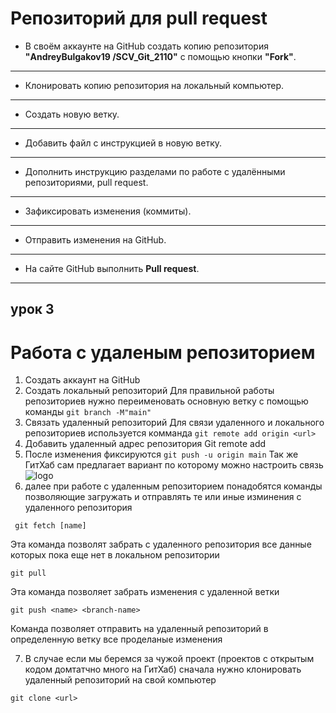# Репозиторий для **pull request**
* В своём аккаунте на GitHub создать копию репозитория **"AndreyBulgakov19
/SCV_Git_2110"** с помощью кнопки **"Fork"**.
---
* Клонировать копию репозитория на локальный компьютер.
---
* Создать новую ветку.
---
* Добавить файл с инструкцией в новую ветку.
---
* Дополнить инструкцию разделами по работе с удалёнными репозиториями, pull request.
---
* Зафиксировать изменения (коммиты).
---
* Отправить изменения на GitHub.
---
* На сайте GitHub выполнить **Pull request**.
---

## урок 3
# Работа с удаленым репозиторием 
1. Создать аккаунт на GitHub
2. Создать локальный репозиторий 
Для правильной работы репозиториев нужно переименовать основную ветку <master> с помощью команды `git branch -M"main"`
3. Связать удаленный репозиторий 
Для связи удаленного и локального репозиториев используется комманда `git remote add origin <url>`
4. Добавить удаленный адрес репозитория 
Git remote add <name> <adress url>
5. После изменения фиксируются `git push -u origin main`
Так же ГитХаб сам предлагает вариант по которому можно настроить связь
![logo](пше.jpg)
6. далее при работе с удаленным репозиторием понадобятся команды позволяющие загружать и отправлять те или иные изминения с удаленного репозитория 
```
 git fetch [name]
```
Эта команда позволят забрать с удаленного репозитория все данные которых пока еще нет в локальном репозитории 

```
git pull
```
Эта команда позволяет забрать изменения с удаленной ветки 

```
git push <name> <branch-name>
```
Команда позволяет отправить на удаленный репозиторий в определенную ветку все проделаные изменения 

7. В случае если мы беремся за чужой проект (проектов с открытым кодом домтатчно много на ГитХаб) сначала нужно клонировать удаленный репозиторий на свой компьютер 
```
git clone <url>
```